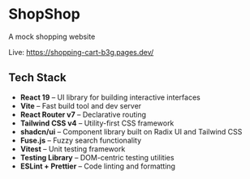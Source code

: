 # ShopShop

A mock shopping website

Live: https://shopping-cart-b3g.pages.dev/

## Tech Stack

- **React 19** – UI library for building interactive interfaces
- **Vite** – Fast build tool and dev server
- **React Router v7** – Declarative routing
- **Tailwind CSS v4** – Utility-first CSS framework
- **shadcn/ui** – Component library built on Radix UI and Tailwind CSS
- **Fuse.js** – Fuzzy search functionality
- **Vitest** – Unit testing framework
- **Testing Library** – DOM-centric testing utilities
- **ESLint + Prettier** – Code linting and formatting
